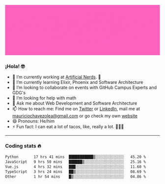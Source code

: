 ![Banner](banner.gif)

### ¡Hola! 🤓

- 🔭 I’m currently working at [Artificial Nerds](https://nerds.ai/). 🤖
- 🌱 I’m currently learning Elixir, Phoenix and Software Architecture
- 👯 I’m looking to collaborate on events with GitHub Campus Experts and GDG's
- 🤔 I’m looking for help with math
- 💬 Ask me about Web Development and Software Architecture
- 📫 How to reach me: Find me on [Twitter](https://twitter.com/ultr4nerd) or [LinkedIn](https://www.linkedin.com/in/mauricio-chávez-olea-4b46b7147/), mail me at [mauriciochavezolea@gmail.com](mailto:mauriciochavezolea@gmail.com) or go check my own [website](mauriciochavez.surge.sh)
- 😄 Pronouns: He/him
- ⚡ Fun fact: I can eat a lot of tacos, like, really a lot. 🌮🌮🌮

---

### Coding stats 🔥

<!--START_SECTION:waka-->
```text
Python       17 hrs 41 mins  ███████████▒░░░░░░░░░░░░░   45.20 % 
JavaScript   9 hrs 50 mins   ██████▒░░░░░░░░░░░░░░░░░░   25.16 % 
Vue.js       4 hrs 32 mins   ███░░░░░░░░░░░░░░░░░░░░░░   11.60 % 
TypeScript   3 hrs 24 mins   ██▒░░░░░░░░░░░░░░░░░░░░░░   08.69 % 
Other        1 hr 54 mins    █▒░░░░░░░░░░░░░░░░░░░░░░░   04.86 % 
```
<!--END_SECTION:waka-->
